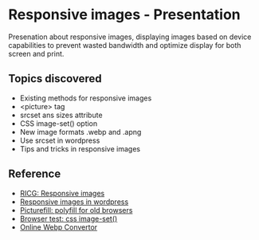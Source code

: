 # Responsive images - Presentation

Presenation about responsive images, displaying images based on device capabilities to prevent wasted bandwidth and optimize display for both screen and print.

## Topics discovered
* Existing methods for responsive images
* &lt;picture&gt; tag
* srcset ans sizes attribute
* CSS image-set() option
* New image formats .webp and .apng
* Use srcset in wordpress
* Tips and tricks in responsive images

## Reference
- [RICG: Responsive images](https://responsiveimages.org/)
- [Responsive images in wordpress](https://make.wordpress.org/core/2015/11/10/responsive-images-in-wordpress-4-4)
- [Picturefill: polyfill for old browsers](https://cloudfour.com/examples/image-set/)
- [Browser test: css image-set()](https://cloudfour.com/examples/image-set/)
- [Online Webp Convertor](https://webp-converter.com/)
